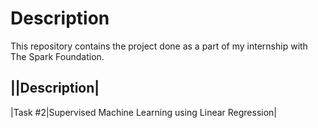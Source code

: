 # Description
This repository contains the project done as a part of my internship with The Spark Foundation. <br>

||Description|
--------------
|Task #2|Supervised Machine Learning using Linear Regression|
